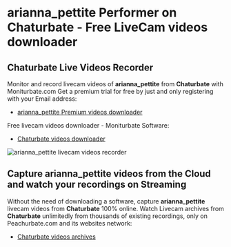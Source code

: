 # arianna_pettite Performer on Chaturbate - Free LiveCam videos downloader

## Chaturbate Live Videos Recorder

Monitor and record livecam videos of **arianna_pettite** from **Chaturbate** with Moniturbate.com
Get a premium trial for free by just and only registering with your Email address:
* [arianna_pettite Premium videos downloader](https://moniturbate.com/request-demo-licence-key.html)

Free livecam videos downloader - Moniturbate Software:
* [Chaturbate videos downloader](https://moniturbate.com/moniturbate-download-software.html)

![arianna_pettite livecam videos recorder](https://peachurnet.com/templates/moniturbate-software.png)


## Capture arianna_pettite videos from the Cloud and watch your recordings on Streaming

Without the need of downloading a software, capture **arianna_pettite** livecam videos from **Chaturbate** 100% online.
Watch Livecam archives from **Chaturbate** unlimitedly from thousands of existing recordings, only on Peachurbate.com and its websites network:
* [Chaturbate videos archives](https://peachurnet.com/)